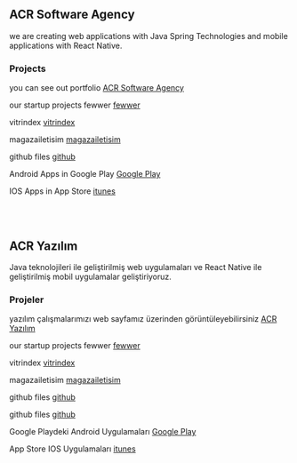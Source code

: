 
## ACR Software Agency    

we are creating web applications with Java Spring Technologies and mobile applications with React Native. 

### Projects

you can see out portfolio
[ACR Software Agency](http://www.acryazilim.com)

our startup projects 
fewwer
[fewwer](https://www.fewwer.com)

vitrindex
[vitrindex](https://www.vitrindex.com)

magazailetisim
[magazailetisim](https://www.magazailetisim.com)

github files
[github](https://github.com/gacar/gacar.github.io)

Android Apps in Google Play 
[Google Play](https://play.google.com/store/apps/developer?id=acr+yazilim)

IOS Apps in App Store
[itunes](https://itunes.apple.com/tr/developer/gokhan-acar/id1449654140)


 <br /> <br />

## ACR Yazılım 
Java teknolojileri ile geliştirilmiş web uygulamaları ve React Native ile geliştirilmiş mobil uygulamalar geliştiriyoruz.

### Projeler

yazılım çalışmalarımızı web sayfamız üzerinden görüntüleyebilirsiniz
[ACR Yazılım](http://www.acryazilim.com)

our startup projects 
fewwer
[fewwer](https://www.fewwer.com)

vitrindex
[vitrindex](https://www.vitrindex.com)

magazailetisim
[magazailetisim](https://www.magazailetisim.com)

github files
[github](https://github.com/gacar/gacar.github.io)

github files
[github](https://github.com/gacar/gacar.github.io)

Google Playdeki Android Uygulamaları 
[Google Play](https://play.google.com/store/apps/developer?id=acr+yazilim)

App Store IOS Uygulamaları
[itunes](https://itunes.apple.com/tr/developer/gokhan-acar/id1449654140)


